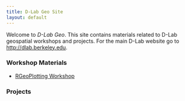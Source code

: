 ```yaml
---
title: D-Lab Geo Site
layout: default
---
```

Welcome to *D-Lab Geo*. This site contains materials related to D-Lab geospatial workshops and projects. For the main D-Lab website go to http://dlab.berkeley.edu. 

### Workshop Materials

-  [RGeoPlotting Workshop](https://github.com/dlab-geo/RGeoPlotting)

### Projects


